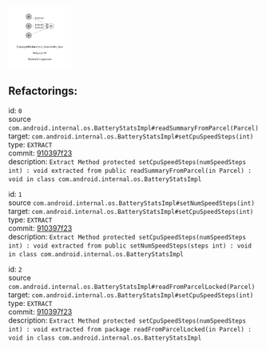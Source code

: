 <img src=subgraph_atomic_1.svg width=25%>

## Refactorings:

id: `0`\
source `com.android.internal.os.BatteryStatsImpl#readSummaryFromParcel(Parcel)`\
target: `com.android.internal.os.BatteryStatsImpl#setCpuSpeedSteps(int)`\
type: `EXTRACT`\
commit: [910397f23](https://github.com/CyanogenMod/android_frameworks_base/commit/910397f2390d6821a006991ed6035c76cbc74897)\
description: `Extract Method protected setCpuSpeedSteps(numSpeedSteps int) : void extracted from public readSummaryFromParcel(in Parcel) : void in class com.android.internal.os.BatteryStatsImpl`

id: `1`\
source `com.android.internal.os.BatteryStatsImpl#setNumSpeedSteps(int)`\
target: `com.android.internal.os.BatteryStatsImpl#setCpuSpeedSteps(int)`\
type: `EXTRACT`\
commit: [910397f23](https://github.com/CyanogenMod/android_frameworks_base/commit/910397f2390d6821a006991ed6035c76cbc74897)\
description: `Extract Method protected setCpuSpeedSteps(numSpeedSteps int) : void extracted from public setNumSpeedSteps(steps int) : void in class com.android.internal.os.BatteryStatsImpl`

id: `2`\
source `com.android.internal.os.BatteryStatsImpl#readFromParcelLocked(Parcel)`\
target: `com.android.internal.os.BatteryStatsImpl#setCpuSpeedSteps(int)`\
type: `EXTRACT`\
commit: [910397f23](https://github.com/CyanogenMod/android_frameworks_base/commit/910397f2390d6821a006991ed6035c76cbc74897)\
description: `Extract Method protected setCpuSpeedSteps(numSpeedSteps int) : void extracted from package readFromParcelLocked(in Parcel) : void in class com.android.internal.os.BatteryStatsImpl`

